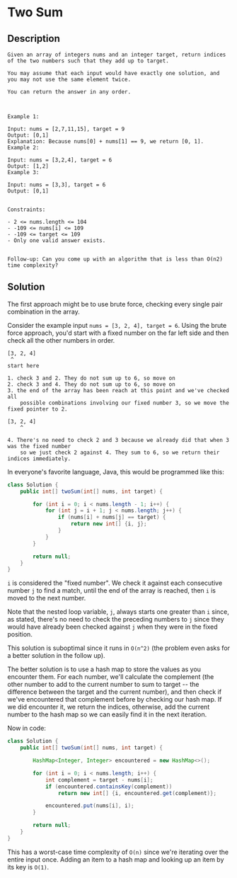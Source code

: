 # Two Sum

## Description

```
Given an array of integers nums and an integer target, return indices of the two numbers such that they add up to target.

You may assume that each input would have exactly one solution, and you may not use the same element twice.

You can return the answer in any order.



Example 1:

Input: nums = [2,7,11,15], target = 9
Output: [0,1]
Explanation: Because nums[0] + nums[1] == 9, we return [0, 1].
Example 2:

Input: nums = [3,2,4], target = 6
Output: [1,2]
Example 3:

Input: nums = [3,3], target = 6
Output: [0,1]


Constraints:

- 2 <= nums.length <= 104
- -109 <= nums[i] <= 109
- -109 <= target <= 109
- Only one valid answer exists.


Follow-up: Can you come up with an algorithm that is less than O(n2) time complexity?
```

## Solution

<!-- start -->

The first approach might be to use brute force, checking every single pair combination in the array.

Consider the example input `nums = [3, 2, 4], target = 6`.
Using the brute force approach, you'd start with a fixed number on the far left side and then check all the other numbers in order.

```
[3, 2, 4]
 ^
start here

1. check 3 and 2. They do not sum up to 6, so move on
2. check 3 and 4. They do not sum up to 6, so move on
3. the end of the array has been reach at this point and we've checked all
    possible combinations involving our fixed number 3, so we move the fixed pointer to 2.

[3, 2, 4]
    ^

4. There's no need to check 2 and 3 because we already did that when 3 was the fixed number
    so we just check 2 against 4. They sum to 6, so we return their indices immediately.
```

In everyone's favorite language, Java, this would be programmed like this:

```java
class Solution {
    public int[] twoSum(int[] nums, int target) {

        for (int i = 0; i < nums.length - 1; i++) {
            for (int j = i + 1; j < nums.length; j++) {
                if (nums[i] + nums[j] == target) {
                    return new int[] {i, j};
                }
            }
        }

        return null;
    }
}
```

`i` is considered the "fixed number". We check it against each consecutive number `j` to find a match,
until the end of the array is reached, then `i` is moved to the next number.

Note that the nested loop variable, `j`, always starts one greater than `i` since, as stated, there's no
need to check the preceding numbers to `j` since they would have already been checked against `j` when
they were in the fixed position.

This solution is suboptimal since it runs in `O(n^2)` (the problem even asks for a better solution in the follow up).

The better solution is to use a hash map to store the values as you encounter them. For each number, we'll calculate
the complement (the other number to add to the current number to sum to target -- the difference between the target and the current number),
and then check if we've encountered that complement before by checking our hash map. If we did encounter it, we return the indices,
otherwise, add the current number to the hash map so we can easily find it in the next iteration.

Now in code:

```java
class Solution {
    public int[] twoSum(int[] nums, int target) {

        HashMap<Integer, Integer> encountered = new HashMap<>();

        for (int i = 0; i < nums.length; i++) {
            int complement = target - nums[i];
            if (encountered.containsKey(complement))
                return new int[] {i, encountered.get(complement)};

            encountered.put(nums[i], i);
        }

        return null;
    }
}
```

This has a worst-case time complexity of `O(n)` since we're iterating over the entire input once.
Adding an item to a hash map and looking up an item by its key is `O(1)`.

